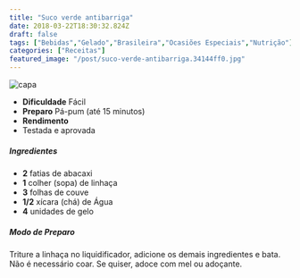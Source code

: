 ```yaml
---
title: "Suco verde antibarriga"
date: 2018-03-22T18:30:32.824Z
draft: false
tags: ["Bebidas","Gelado","Brasileira","Ocasiões Especiais","Nutrição"]
categories: ["Receitas"]
featured_image: "/post/suco-verde-antibarriga.34144ff0.jpg"
---
```


![capa](/post/suco-verde-antibarriga.34144ff0.jpg)

*   **Dificuldade** Fácil
*   **Preparo** Pá-pum (até 15 minutos)
*   **Rendimento**
*   Testada e aprovada
    

##### Ingredientes

*   **2** fatias de abacaxi
*   **1** colher (sopa) de linhaça
*   **3** folhas de couve
*   **1/2** xícara (chá) de Água
*   **4** unidades de gelo

##### Modo de Preparo

Triture a linhaça no liquidificador, adicione os demais ingredientes e bata. Não é necessário coar. Se quiser, adoce com mel ou adoçante.
